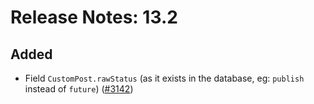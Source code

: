 # Release Notes: 13.2

## Added

- Field `CustomPost.rawStatus` (as it exists in the database, eg: `publish` instead of `future`) ([#3142](https://github.com/GatoGraphQL/GatoGraphQL/pull/3142))